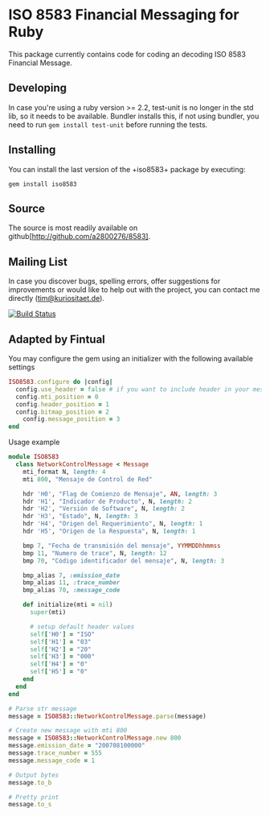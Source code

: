 # ISO 8583 Financial Messaging for Ruby

This package currently contains code for coding an decoding ISO 8583
Financial Message.

## Developing

In case you're using a ruby version >= 2.2, test-unit is no longer in
the std lib, so it needs to be available. Bundler installs this, if not
using bundler, you need to run `gem install test-unit` before running
the tests.

## Installing

You can install the last version of the +iso8583+ package by executing:

	gem install iso8583 

## Source

The source is most readily available on github[http://github.com/a2800276/8583].

## Mailing List

In case you discover bugs, spelling errors, offer suggestions for
improvements or would like to help out with the project, you can contact
me directly (tim@kuriositaet.de).

[![Build Status](https://travis-ci.org/a2800276/8583.svg?branch=master)](https://travis-ci.org/a2800276/8583)

## Adapted by Fintual

You may configure the gem using an initializer with the following available settings
```ruby
ISO8583.configure do |config|
  config.use_header = false # if you want to include header in your message
  config.mti_position = 0
  config.header_position = 1
  config.bitmap_position = 2
	config.message_position = 3
end
```

Usage example
```ruby
module ISO8583
  class NetworkControlMessage < Message
    mti_format N, length: 4
    mti 800, "Mensaje de Control de Red"

    hdr 'H0', "Flag de Comienzo de Mensaje", AN, length: 3
    hdr 'H1', "Indicador de Producto", N, length: 2
    hdr 'H2', "Versión de Software", N, length: 2
    hdr 'H3', "Estado", N, length: 3
    hdr 'H4', "Origen del Requerimiento", N, length: 1
    hdr 'H5', "Origen de la Respuesta", N, length: 1

    bmp 7, "Fecha de transmisión del mensaje", YYMMDDhhmmss
    bmp 11, "Numero de trace", N, length: 12
    bmp 70, "Código identificador del mensaje", N, length: 3

    bmp_alias 7, :emission_date
    bmp_alias 11, :trace_number
    bmp_alias 70, :message_code

    def initialize(mti = nil)
      super(mti)

      # setup default header values
      self['H0'] = "ISO"
      self['H1'] = "03"
      self['H2'] = "20"
      self['H3'] = "000"
      self['H4'] = "0"
      self['H5'] = "0"
    end
  end
end

# Parse str message
message = ISO8583::NetworkControlMessage.parse(message)

# Create new message with mti 800
message = ISO8583::NetworkControlMessage.new 800
message.emission_date = "200708100000"
message.trace_number = 555
message.message_code = 1

# Output bytes
message.to_b

# Pretty print
message.to_s
```
